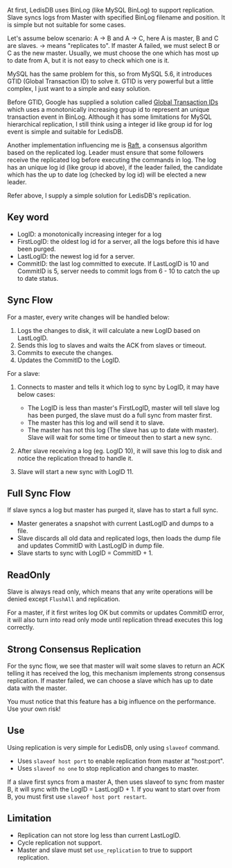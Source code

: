 At first, LedisDB uses BinLog (like MySQL BinLog) to support replication. Slave syncs logs from Master with specified BinLog filename and position. It is simple but not suitable for some cases. 

Let's assume below scenario: A -> B and A -> C, here A is master, B and C are slaves. -> means "replicates to". If master A failed, we must select B or C as the new master. Usually, we must choose the one which has most up to date from A, but it is not easy to check which one is it.

MySQL has the same problem for this, so from MySQL 5.6, it introduces GTID (Global Transaction ID) to solve it. GTID is very powerful but a little complex, I just want to a simple and easy solution.

Before GTID, Google has supplied a solution called [Global Transaction IDs](https://code.google.com/p/google-mysql-tools/wiki/GlobalTransactionIds) which uses a monotonically increasing group id to represent an unique transaction event in BinLog. Although it has some limitations for MySQL hierarchical replication, I still think using a integer id like group id for log event is simple and suitable for LedisDB.

Another implementation influencing me is [Raft](http://raftconsensus.github.io/), a consensus algorithm based on the replicated log. Leader must ensure that some followers receive the replicated log before executing the commands in log. The log has an unique log id (like group id above), if the leader failed, the candidate which has the up to date log (checked by log id) will be elected a new leader. 

Refer above, I supply a simple solution for LedisDB's replication.

## Key word

+ LogID: a monotonically increasing integer for a log
+ FirstLogID: the oldest log id for a server, all the logs before this id have been purged.
+ LastLogID: the newest log id for a server.
+ CommitID: the last log committed to execute. If LastLogID is 10 and CommitID is 5, server needs to commit logs from 6 - 10 to catch the up to date status.

## Sync Flow

For a master, every write changes will be handled below:

1. Logs the changes to disk, it will calculate a new LogID based on LastLogID.
2. Sends this log to slaves and waits the ACK from slaves or timeout.
3. Commits to execute the changes.
4. Updates the CommitID to the LogID.

For a slave:

1. Connects to master and tells it which log to sync by LogID, it may have below cases:
    
    + The LogID is less than master's FirstLogID, master will tell slave log has been purged, the slave must do a full sync from master first.
    + The master has this log and will send it to slave.
    + The master has not this log (The slave has up to date with master). Slave will wait for some time or timeout then to start a new sync.

2. After slave receiving a log (eg. LogID 10), it will save this log to disk and notice the replication thread to handle it.
3. Slave will start a new sync with LogID 11.


## Full Sync Flow

If slave syncs a log but master has purged it, slave has to start a full sync.

+ Master generates a snapshot with current LastLogID and dumps to a file.
+ Slave discards all old data and replicated logs, then loads the dump file and updates CommitID with LastLogID in dump file.
+ Slave starts to sync with LogID = CommitID + 1.

## ReadOnly

Slave is always read only, which means that any write operations will be denied except `FlushAll` and replication.

For a master, if it first writes log OK but commits or updates CommitID error, it will also turn into read only mode until replication thread executes this log correctly.

## Strong Consensus Replication

For the sync flow, we see that master will wait some slaves to return an ACK telling it has received the log, this mechanism implements strong consensus replication. If master failed, we can choose a slave which has up to date data with the master. 

You must notice that this feature has a big influence on the performance. Use your own risk!

## Use 

Using replication is very simple for LedisDB, only using `slaveof` command.

+ Uses `slaveof host port` to enable replication from master at "host:port".
+ Uses `slaveof no one` to stop replication and changes to master. 

If a slave first syncs from a master A, then uses slaveof to sync from master B, it will sync with the LogID = LastLogID + 1. If you want to start over from B, you must first use `slaveof host port restart`. 

## Limitation

+ Replication can not store log less than current LastLogID.
+ Cycle replication not support.
+ Master and slave must set `use_replication` to true to support replication.

